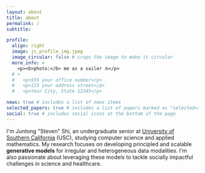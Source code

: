 ```yaml
---
layout: about
title: about
permalink: /
subtitle:

profile:
  align: right
  image: js_profile_img.jpeg
  image_circular: false # crops the image to make it circular
  more_info: >
    <p><b>photo:</b> me as a sailer ⛵️</p>
  # >
  #   <p>555 your office number</p>
  #   <p>123 your address street</p>
  #   <p>Your City, State 12345</p>

news: true # includes a list of news items
selected_papers: true # includes a list of papers marked as "selected={true}"
social: true # includes social icons at the bottom of the page
---
```


I'm Juntong "Steven" Shi, an undergraduate senior at [University of Southern California](https://www.usc.edu/) 
(USC), studying computer science and applied mathematics. 
My research focuses on developing principled and scalable **generative models** for irregular and heterogeneous data modalities. 
I'm also passionate about leveraging these models to tackle socially impactful challenges in science and healthcare.